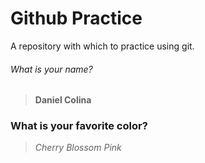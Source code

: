 # Github Practice

A repository with which to practice using git.

###### What is your name?

> **Daniel Colina**


### What is your favorite color?

> _Cherry Blossom Pink_
